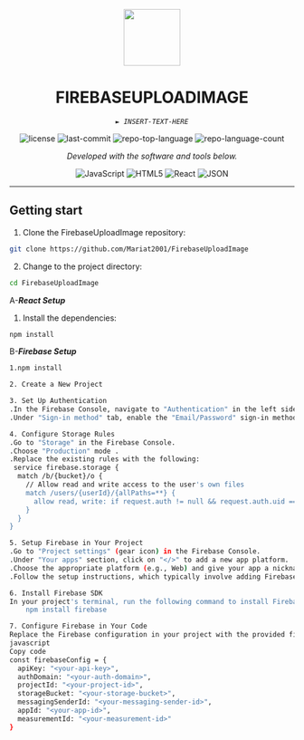 <p align="center">
  <img src="https://cdn-icons-png.flaticon.com/512/6295/6295417.png" width="100" />
</p>
<p align="center">
    <h1 align="center">FIREBASEUPLOADIMAGE</h1>
</p>
<p align="center">
    <em><code>► INSERT-TEXT-HERE</code></em>
</p>
<p align="center">
	<img src="https://img.shields.io/github/license/Mariat2001/FirebaseUploadImage?style=flat&color=0080ff" alt="license">
	<img src="https://img.shields.io/github/last-commit/Mariat2001/FirebaseUploadImage?style=flat&logo=git&logoColor=white&color=0080ff" alt="last-commit">
	<img src="https://img.shields.io/github/languages/top/Mariat2001/FirebaseUploadImage?style=flat&color=0080ff" alt="repo-top-language">
	<img src="https://img.shields.io/github/languages/count/Mariat2001/FirebaseUploadImage?style=flat&color=0080ff" alt="repo-language-count">
<p>
<p align="center">
		<em>Developed with the software and tools below.</em>
</p>
<p align="center">
	<img src="https://img.shields.io/badge/JavaScript-F7DF1E.svg?style=flat&logo=JavaScript&logoColor=black" alt="JavaScript">
	<img src="https://img.shields.io/badge/HTML5-E34F26.svg?style=flat&logo=HTML5&logoColor=white" alt="HTML5">
	<img src="https://img.shields.io/badge/React-61DAFB.svg?style=flat&logo=React&logoColor=black" alt="React">
	<img src="https://img.shields.io/badge/JSON-000000.svg?style=flat&logo=JSON&logoColor=white" alt="JSON">
</p>
<hr>

##  Getting start

1. Clone the FirebaseUploadImage repository:

```sh
git clone https://github.com/Mariat2001/FirebaseUploadImage
```
2. Change to the project directory:

```sh
cd FirebaseUploadImage
```
  A-***React Setup***
  
1. Install the dependencies:

```sh
npm install
```
  B-***Firebase Setup***

```sh
1.npm install
```

```sh
2. Create a New Project
```

```sh
3. Set Up Authentication
.In the Firebase Console, navigate to "Authentication" in the left sidebar.
.Under "Sign-in method" tab, enable the "Email/Password" sign-in method.
```

```sh
4. Configure Storage Rules
.Go to "Storage" in the Firebase Console.
.Choose "Production" mode .
.Replace the existing rules with the following:
 service firebase.storage {
  match /b/{bucket}/o {
    // Allow read and write access to the user's own files
    match /users/{userId}/{allPaths=**} {
      allow read, write: if request.auth != null && request.auth.uid == userId;
    }
  }
}

```

```sh
5. Setup Firebase in Your Project
.Go to "Project settings" (gear icon) in the Firebase Console.
.Under "Your apps" section, click on "</>" to add a new app platform.
.Choose the appropriate platform (e.g., Web) and give your app a nickname.
.Follow the setup instructions, which typically involve adding Firebase SDK to your project.
```

```sh
6. Install Firebase SDK
In your project's terminal, run the following command to install Firebase SDK using npm:
    npm install firebase

```

```sh
7. Configure Firebase in Your Code
Replace the Firebase configuration in your project with the provided firebaseConfig object:
javascript
Copy code
const firebaseConfig = {
  apiKey: "<your-api-key>",
  authDomain: "<your-auth-domain>",
  projectId: "<your-project-id>",
  storageBucket: "<your-storage-bucket>",
  messagingSenderId: "<your-messaging-sender-id>",
  appId: "<your-app-id>",
  measurementId: "<your-measurement-id>"
}
```
